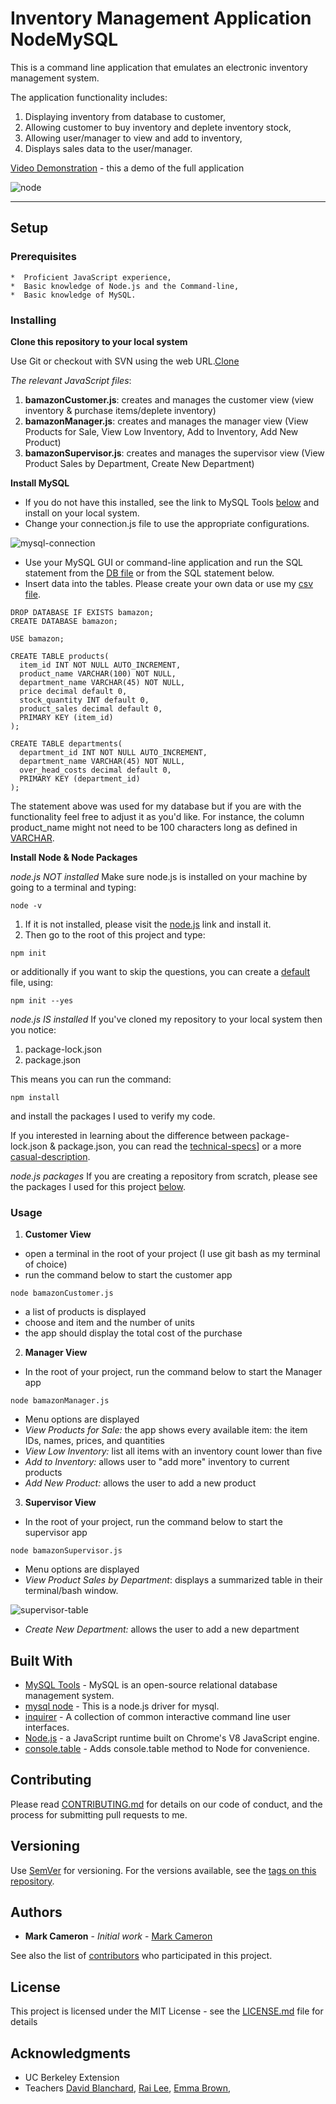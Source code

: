 # Inventory Management Application NodeMySQL
This is a command line application that emulates an electronic inventory management system. 

The application functionality includes:
1. Displaying inventory from database to customer,
2. Allowing customer to buy inventory and deplete inventory stock,
3. Allowing user/manager to view and add to inventory,
4. Displays sales data to the user/manager. 

[Video Demonstration](https://youtu.be/5oP7jD8HZ6k) - this a demo of the full application


![node](https://github.com/markcam1/liri-node-app/blob/master/media/liri_node.png)

---

## Setup
### Prerequisites
```
*  Proficient JavaScript experience,
*  Basic knowledge of Node.js and the Command-line,
*  Basic knowledge of MySQL. 
```
### Installing

**Clone this repository to your local system**

 Use Git or checkout with SVN using the web URL.[Clone](https://github.com/markcam1/inventory_manager_NodeMySQL.git)
 
_The relevant JavaScript files_:
1. __bamazonCustomer.js__: creates and manages the customer view (view inventory & purchase items/deplete inventory)
2. __bamazonManager.js__: creates and manages the manager view (View Products for Sale, View Low Inventory, Add to Inventory, Add New Product)
3. __bamazonSupervisor.js__: creates and manages the supervisor view (View Product Sales by Department, Create New Department)

**Install MySQL**
- If you do not have this installed, see the link to MySQL Tools [below](#tools) and install on your local system.
- Change your connection.js file to use the appropriate configurations. 

![mysql-connection](https://github.com/markcam1/inventory_manager_NodeMySQL/blob/master/media/mysqlconnect.png)

- Use your MySQL GUI or command-line application and run the SQL statement from the [DB file](https://github.com/markcam1/inventory_manager_NodeMySQL/tree/master/data) or from the SQL statement below. 
- Insert data into the tables. Please create your own data or use my [csv file](https://github.com/markcam1/inventory_manager_NodeMySQL/tree/master/data).


```
DROP DATABASE IF EXISTS bamazon;
CREATE DATABASE bamazon;

USE bamazon;

CREATE TABLE products(
  item_id INT NOT NULL AUTO_INCREMENT,
  product_name VARCHAR(100) NOT NULL,
  department_name VARCHAR(45) NOT NULL,
  price decimal default 0,
  stock_quantity INT default 0,
  product_sales decimal default 0,
  PRIMARY KEY (item_id)
);

CREATE TABLE departments(
  department_id INT NOT NULL AUTO_INCREMENT,
  department_name VARCHAR(45) NOT NULL,
  over_head_costs decimal default 0,
  PRIMARY KEY (department_id)
);
```
The statement above was used for my database but if you are  with the functionality feel free to adjust it as you'd like.
For instance, the column product_name might not need to be 100 characters long as defined in [VARCHAR](http://sqlines.com/mysql/datatypes/varchar). 


**Install Node & Node Packages**

_node.js NOT installed_
Make sure node.js is installed on your machine by going to a terminal and typing:

```
node -v
```

1. If it is not installed, please visit the [node.js](#tools) link and install it.
2. Then go to the root of this project and type:

```
npm init
```

or additionally if you want to skip the questions, you can create a [default](https://docs.npmjs.com/getting-started/using-a-package.json) file, using: 

```
npm init --yes
```


_node.js IS installed_
If you've cloned my repository to your local system then you notice:

1. package-lock.json
2. package.json

This means you can run the command:

```
npm install
```

and install the packages I used to verify my code.

If you interested in learning about the difference between package-lock.json & package.json, 
you can read the [technical-specs](https://docs.npmjs.com/files/package-locks)] 
or a more [casual-description](https://medium.com/@Quigley_Ja/everything-you-wanted-to-know-about-package-lock-json-b81911aa8ab8). 

_node.js packages_
If you are creating a repository from scratch, please see the packages I used for this project [below](#tools).


### Usage
1. **Customer View**
- open a terminal in the root of your project (I use git bash as my terminal of choice)
- run the command below to start the customer app

```
node bamazonCustomer.js
```

- a list of products is displayed
- choose and item and the number of units
- the app should display the total cost of the purchase

2.  **Manager View**
- In the root of your project, run the command below to start the Manager app

```
node bamazonManager.js
```

- Menu options are displayed
- *View Products for Sale:* the app shows every available item: the item IDs, names, prices, and quantities
- *View Low Inventory:* list all items with an inventory count lower than five
- *Add to Inventory:* allows user to "add more" inventory to current products
- *Add New Product:* allows the user to add a new product

3.  **Supervisor View**
- In the root of your project, run the command below to start the supervisor app

```
node bamazonSupervisor.js
```

- Menu options are displayed
- *View Product Sales by Department*: displays a summarized table in their terminal/bash window.

![supervisor-table](https://github.com/markcam1/inventory_manager_NodeMySQL/blob/master/media/super_Table.png)

- *Create New Department:* allows the user to add a new department


## Built With <a name="tools"></a>
* [MySQL Tools](https://dev.mysql.com/downloads/installer/) - MySQL is an open-source relational database management system.
* [mysql node](https://www.npmjs.com/package/mysql) - This is a node.js driver for mysql. 
* [inquirer](https://www.npmjs.com/package/inquirer) - A collection of common interactive command line user interfaces.
* [Node.js](https://nodejs.org/en/) - a JavaScript runtime built on Chrome's V8 JavaScript engine.
* [console.table](https://www.npmjs.com/package/console.table) - Adds console.table method to Node for convenience.


## Contributing
Please read [CONTRIBUTING.md](CONTRIBUTING.md) for details on our code of conduct, and the process for submitting pull requests to me.

## Versioning
Use [SemVer](http://semver.org/) for versioning. For the versions available, see the [tags on this repository](https://github.com/markcam1/node_word_guess/tags). 

## Authors
* **Mark Cameron** - *Initial work* - [Mark Cameron](https://markcam1.github.io/)

See also the list of [contributors](https://github.com/calendarapp1bootcamp/node_word_guess/graphs/contributors) who participated in this project.

## License
This project is licensed under the MIT License - see the [LICENSE.md](LICENSE.md) file for details

## Acknowledgments
* UC Berkeley Extension
* Teachers [David Blanchard](https://www.linkedin.com/in/dblanchard13/), [Rai Lee](https://www.linkedin.com/in/rai-lee-38061696/), [Emma Brown](https://github.com/EmmaEm),